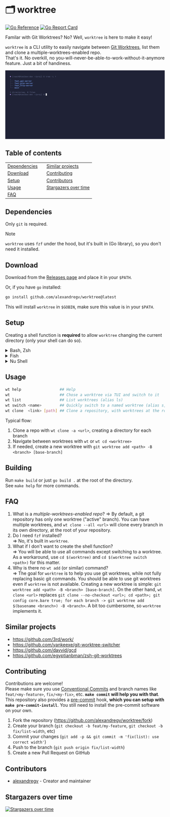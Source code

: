 # 🗂️ worktree

[![Go Reference](https://pkg.go.dev/badge/github.com/alexandregv/worktree.svg)](https://pkg.go.dev/github.com/alexandregv/worktree)
[![Go Report Card](https://goreportcard.com/badge/github.com/alexandregv/worktree)](https://goreportcard.com/report/github.com/alexandregv/worktree)

Familar with Git Worktrees? No? Well, `worktree` is here to make it easy!

`worktree` is a CLI utility to easily navigate between [Git Worktrees](https://git-scm.com/docs/git-worktree), list them and clone a multiple-worktrees-enabled repo.  
That's it. No overkill, no you-will-never-be-able-to-work-without-it-anymore feature. Just a bit of handiness.

![Demo GIF](/assets/demo.gif)

<!--TOC-->

## Table of contents

<table border="0">
  <tr>
    <td><a href="#dependencies">Dependencies</a></td>
    <td></td>
    <td><a href="#similar-projects">Similar projects</a></td>
  </tr>
  <tr>
    <td><a href="#download">Download</a></td>
    <td></td>
    <td><a href="#contributing">Contributing</a></td>
  </tr>
  <tr>
    <td><a href="#setup">Setup</a></td>
    <td></td>
    <td><a href="#contributors">Contributors</a></td>
  </tr>
  <tr>
    <td><a href="#usage">Usage</a></td>
    <td></td>
    <td><a href="#stargazers-over-time">Stargazers over time</a></td>
  </tr>
  <tr>
    <td><a href="#faq">FAQ</a></td>
  </tr>
</table>

<!--TOC-->

## Dependencies

Only `git` is required.

> [!NOTE]  
> `worktree` uses `fzf` under the hood, but it's built in (Go library), so you don't need it installed.

## Download

Download from the [Releases page](https://github.com/alexandregv/worktree/releases/latest) and place it in your `$PATH`.

Or, if you have `go` installed:

```sh
go install github.com/alexandregv/worktree@latest
```

This will install `worktree` in `$GOBIN`, make sure this value is in your `$PATH`.

## Setup

Creating a shell function is **required** to allow `worktree` changing the current directory (only your shell can do so).

<details>
  <summary>Bash, Zsh</summary>

Add this function in your `~/.bashrc` or `~/.zshrc`:

```sh
# https://github.com/alexandregv/worktree#setup
function wt() {
  output=$(worktree "$@")
  if [[ $? == 0 ]] && [[ "$output" == /* ]]; then
    cd "$output"
  fi
  printf "$output\n"
}
```

Then source the file or run `exec bash` / `exec zsh` to restart your shell.

</details>

<details>
  <summary>Fish</summary>

Add this function in your `~/.config/fish/config.fish`:

```sh
# https://github.com/alexandregv/worktree#setup
function wt
  set output (worktree $argv)
  if test $status -eq 0; and string match -q '/*' $output
    cd $output
  end
  printf "$output\n"
end
```

Then source the file or run `exec fish` to restart your shell.

</details>

<details>
  <summary>Nu Shell</summary>

Add this function in your `~/.config/nushell/config.nu`:

```sh
# https://github.com/alexandregv/worktree#setup
def --env --wrapped wt [...args] {
  let cmd = (worktree ...$args | complete)
  if $cmd.exit_code == 0 and ($cmd.stdout | str starts-with "/") {
    cd $cmd.stdout
  }
  printf $cmd.stdout
}
```

Then source the file or run `exec nu` to restart your shell.

</details>

## Usage

```sh
wt help                 ## Help
wt                      ## Chose a worktree via TUI and switch to it
wt list                 ## List worktrees (alias ls)
wt switch <name>        ## Quickly switch to a named worktree (alias s, cd)
wt clone  <link> [path] ## Clone a repository, with worktrees at the root folder
```

Typical flow:
1. Clone a repo with `wt clone -a <url>`, creating a directory for each branch
2. Navigate between worktrees with `wt` or `wt cd <worktree>`
3. If needed, create a new worktree with `git worktree add <path> -B <branch> [base-branch]`

## Building

Run `make build` or just `go build .` at the root of the directory.  
See `make help` for more commands.

## FAQ

1. What is a _multiple-worktrees-enabled repo_?
   => By default, a git repository has only one worktree ("active" branch). You can have multiple worktrees, and `wt clone --all <url>` will clone every branch in its own directory, at the root of your repository.
2. Do I need `fzf` installed?  
   => No, it's built in `worktree`.
3. What if I don't want to create the shell function?  
   => You will be able to use all commands except switching to a worktree. As a workaround, use `cd $(worktree)` and `cd $(worktree switch <path>)` for this matter.
4. Why is there no `wt add` (or similar) command?  
   => The goal for `worktree` is to help you use git worktrees, while not fully replacing basic git commands. You should be able to use git worktrees even if `worktree` is not available. Creating a new worktree is simple: `git worktree add <path> -B <branch> [base-branch]`. On the other hand, `wt clone <url>` replaces `git clone --no-checkout <url>; cd <path>; git config core.bare true; for each branch -> git worktree add $(basename <branch>) -B <branch>`. A bit too cumbersome, so `worktree` implements it.

## Similar projects

- https://github.com/3rd/work/
- https://github.com/yankeexe/git-worktree-switcher
- https://github.com/davvid/gcd
- https://github.com/egyptianbman/zsh-git-worktrees

## Contributing

Contributions are welcome!  
Please make sure you use [Conventional Commits](https://www.conventionalcommits.org/en/v1.0.0/#summary) and branch names like `feat/<my-feature>`, `fix/<my-fix>`, etc. **`make commit` will help you with that**.  
This repository also provides a [pre-commit](https://pre-commit.com/) hook, **which you can setup with `make pre-commit-install`**. You still need to install the pre-commit software on your own.

1. Fork the repository (<https://github.com/alexandregv/worktree/fork>)
2. Create your branch (`git checkout -b feat/my-feature`, `git checkout -b fix/list-width`, etc)
3. Commit your changes (`git add -p && git commit -m 'fix(list): use correct width'`)
4. Push to the branch (`git push origin fix/list-width`)
5. Create a new Pull Request on GitHub

## Contributors

- [alexandregv](https://github.com/alexandregv) - Creator and maintainer

## Stargazers over time

[![Stargazers over time](https://starchart.cc/alexandregv/worktree.svg?variant=adaptive)](https://starchart.cc/alexandregv/worktree)
